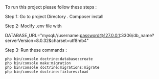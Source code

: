 To run this project please follow these steps :

Step 1: Go to project Directory . Composer install 

Step 2: Modify .env file with

DATABASE_URL="mysql://username:password@127.0.0.1:3306/db_name?serverVersion=8.0.32&charset=utf8mb4"

Step 3: Run these commands : 

	php bin/console doctrine:database:create
	php bin/console make:migration
	php bin/console doctrine:migrations:migrate
	php bin/console doctrine:fixtures:load
 
